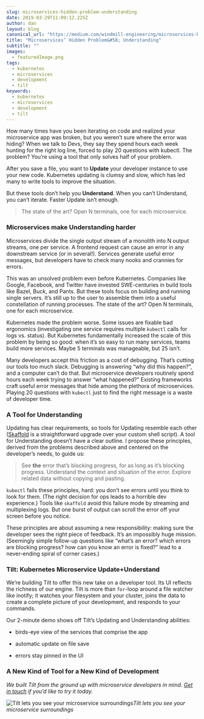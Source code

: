 ```yaml
---
slug: microservices-hidden-problem-understanding
date: 2019-03-29T11:09:12.225Z
author: dan
layout: blog
canonical_url: "https://medium.com/windmill-engineering/microservices-hidden-problem-understanding-db42c3d0a2b6"
title: "Microservices’ Hidden Problem&#58; Understanding"
subtitle: ""
images:
  - featuredImage.png
tags:
  - kubernetes
  - microservices
  - development
  - tilt
keywords:
  - kubernetes
  - microservices
  - development
  - tilt
---
```


How many times have you been iterating on code and realized your microservice app was broken, but you weren’t sure where the error was hiding? When we talk to Devs, they say they spend hours each week hunting for the right log line, forced to play 20 questions with kubectl. The problem? You’re using a tool that only solves half of your problem.

After you save a file, you want to **Update** your developer instance to use your new code. Kubernetes updating is clumsy and slow, which has led many to write tools to improve the situation.

But these tools don’t help you **Understand**. When you can’t Understand, you can’t iterate. Faster Update isn’t enough.

> The state of the art? Open N terminals, one for each microservice.

### Microservices make Understanding harder

Microservices divide the single output stream of a monolith into N output streams, one per service. A frontend request can cause an error in any downstream service (or in several!). Services generate useful error messages, but developers have to check many nooks and crannies for errors.

This was an unsolved problem even before Kubernetes. Companies like Google, Facebook, and Twitter have invested SWE-centuries in build tools like Bazel, Buck, and Pants. But these tools focus on building and running single servers. It’s still up to the user to assemble them into a useful constellation of running processes. The state of the art? Open N terminals, one for each microservice.

Kubernetes made the problem worse. Some issues are fixable bad ergonomics (investigating one service requires multiple `kubectl` calls for logs vs. status). But Kubernetes fundamentally increased the scale of this problem by being so good: when it’s so easy to run many services, teams build more services. Maybe 5 terminals was manageable, but 25 isn’t.

Many developers accept this friction as a cost of debugging. That’s cutting our tools too much slack. Debugging is answering “why did this happen?”, and a computer can’t do that. But microservice developers routinely spend hours each week trying to answer “what happened?” Existing frameworks craft useful error messages that hide among the plethora of microservices. Playing 20 questions with `kubectl` just to find the right message is a waste of developer time.

### A Tool for Understanding

Updating has clear requirements, so tools for Updating resemble each other ([Skaffold](https://skaffold.dev/) is a straightforward upgrade over your custom shell script). A tool for Understanding doesn’t have a clear outline. I propose these principles, derived from the problems described above and centered on the developer’s needs, to guide us:
> See **the** error that’s blocking progress, for as long as it’s blocking progress.
Understand the context and situation of the error.
Explore related data without copying and pasting.

`kubectl` fails these principles, hard: you don’t see errors until you think to look for them. (The right decision for ops leads to a horrible dev experience.) Tools like `skaffold` avoid this failure mode by streaming and multiplexing logs. But one burst of output can scroll the error off your screen before you notice.

These principles are about assuming a new responsibility: making sure the developer sees the right piece of feedback. It’s an impossibly huge mission. (Seemingly simple follow-up questions like “what’s an error? which errors are blocking progress? how can you know an error is fixed?” lead to a never-ending spiral of corner cases.)

### Tilt: Kubernetes Microservice Update+Understand

We’re building Tilt to offer this new take on a developer tool. Its UI reflects the richness of our engine. Tilt is more than `for`-loop around a file watcher like inotify; it watches your filesystem and your cluster, joins the data to create a complete picture of your development, and responds to your commands.

Our 2-minute demo shows off Tilt’s Updating and Understanding abilities:

* birds-eye view of the services that comprise the app

* automatic update on file save

* errors stay pinned in the UI


### A New Kind of Tool for a New Kind of Development

*We built Tilt from the ground up with microservice developers in mind. [Get in touch](https://tilt.dev/contact) if you’d like to try it today.*

![Tilt lets you see your microservice surroundings](/assets/images/microservices-hidden-problem-understanding/featuredImage.png)*Tilt lets you see your microservice surroundings*
